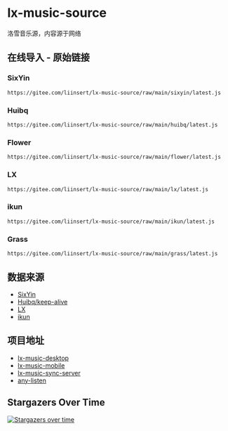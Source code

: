 # lx-music-source
洛雪音乐源，内容源于网络

## 在线导入 - 原始链接

### SixYin
```
https://gitee.com/liinsert/lx-music-source/raw/main/sixyin/latest.js
```
### Huibq
```
https://gitee.com/liinsert/lx-music-source/raw/main/huibq/latest.js
```
### Flower
```
https://gitee.com/liinsert/lx-music-source/raw/main/flower/latest.js
```
### LX
```
https://gitee.com/liinsert/lx-music-source/raw/main/lx/latest.js
```
### ikun
```
https://gitee.com/liinsert/lx-music-source/raw/main/ikun/latest.js
```
### Grass
```
https://gitee.com/liinsert/lx-music-source/raw/main/grass/latest.js
```

## 数据来源
- [SixYin](https://www.sixyin.com/)
- [Huibq/keep-alive](https://github.com/Huibq/keep-alive/)
- [LX](https://www.lxmusic.cc/)
- [ikun](https://github.com/lxmusics/lx-music-api-server)

## 项目地址
- [lx-music-desktop](https://github.com/lyswhut/lx-music-desktop)
- [lx-music-mobile](https://github.com/lyswhut/lx-music-mobile)
- [lx-music-sync-server](https://github.com/lyswhut/lx-music-sync-server)
- [any-listen](https://github.com/any-listen/any-listen)

## Stargazers Over Time
[![Stargazers over time](https://starchart.cc/pdone/lx-music-source.svg?variant=adaptive)](https://starchart.cc/pdone/lx-music-source)
